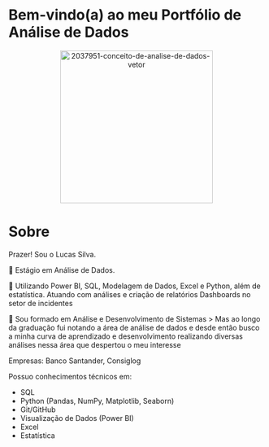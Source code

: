 # Bem-vindo(a) ao meu Portfólio de Análise de Dados

<div align="center">
  <img src="https://github.com/user-attachments/assets/0716f7dd-c9f5-4d1c-8405-f493400bcc9a" alt="2037951-conceito-de-analise-de-dados-vetor" width="300"/>
</div>

# Sobre

 Prazer! Sou o Lucas Silva.

📍 Estágio em Análise de Dados.

📍 Utilizando Power BI, SQL, Modelagem de Dados, Excel e Python, além de estatística.
 Atuando com análises e criação de relatórios Dashboards no setor de incidentes 

📍 Sou formado em Análise e Desenvolvimento de Sistemas
     > Mas ao longo da graduação fui notando a área de análise de dados e desde então busco a minha curva de aprendizado e desenvolvimento realizando diversas análises nessa área que despertou o meu interesse

Empresas: Banco Santander, Consiglog

Possuo conhecimentos técnicos em:

- SQL
- Python (Pandas, NumPy, Matplotlib, Seaborn)
- Git/GitHub
- Visualização de Dados (Power BI)
- Excel
- Estatística
